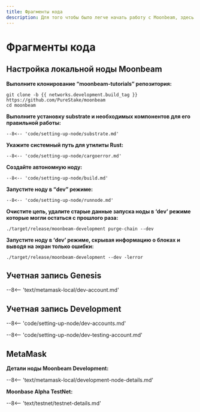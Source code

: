 ```yaml
---
title: Фрагменты кода
description: Для того чтобы было легче начать работу с Moonbeam, здесь приведены фрагменты кода для каждого из созданных нами учебных пособий.
---
```


# Фрагменты кода

## Настройка локальной ноды Moonbeam

**Выполните клонирование “moonbeam-tutorials” репозитория:**

```
git clone -b {{ networks.development.build_tag }} https://github.com/PureStake/moonbeam
cd moonbeam
```

**Выполните установку substrate и необходимых компонентов для его правильной работы:**

```
--8<-- 'code/setting-up-node/substrate.md'
```

**Укажите системный путь для утилиты Rust:**

```
--8<-- 'code/setting-up-node/cargoerror.md'
```

**Создайте автономную ноду:**

```
--8<-- 'code/setting-up-node/build.md'
```

**Запустите ноду в “dev” режиме:**

```
--8<-- 'code/setting-up-node/runnode.md'
```

**Очистите цепь, удалите старые данные запуска ноды в ‘dev’ режиме которые могли остаться с прошлого раза:**

```
./target/release/moonbeam-development purge-chain --dev
```

**Запустите ноду в ‘dev’ режиме, скрывая информацию о блоках и выводя на экран только ошибки:**

```
./target/release/moonbeam-development --dev -lerror
```

## Учетная запись Genesis

--8<-- 'text/metamask-local/dev-account.md'

## Учетная запись Development

--8<-- 'code/setting-up-node/dev-accounts.md'

--8<-- 'code/setting-up-node/dev-testing-account.md'

## MetaMask

**Детали ноды Moonbeam Development:**

--8<-- 'text/metamask-local/development-node-details.md'

**Moonbase Alpha TestNet:**

--8<-- 'text/testnet/testnet-details.md'
